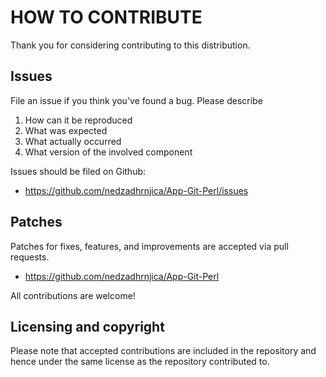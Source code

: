 # HOW TO CONTRIBUTE

Thank you for considering contributing to this distribution.

## Issues

File an issue if you think you've found a bug. Please describe

 1. How can it be reproduced
 2. What was expected
 3. What actually occurred
 4. What version of the involved component

Issues should be filed on Github:

 * https://github.com/nedzadhrnjica/App-Git-Perl/issues

## Patches

Patches for fixes, features, and improvements are accepted via pull requests.

 * https://github.com/nedzadhrnjica/App-Git-Perl

All contributions are welcome!

## Licensing and copyright

Please note that accepted contributions are included in the repository and hence under the same license as the repository contributed to.

